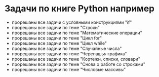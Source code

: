 # Задачи по книге Python например
- прорешаны все задачи с условными конструкциями "if"
- прорешаны все задачи по теме "Строки"
- прорешаны все задачи по теме "Математические операции"
- прорешаны все задачи по теме "Цикл for"
- прорешаны все задачи по теме "Цикл while"
- прорешаны все задачи по теме "Случайные числа"
- прорешаны все задачи по теме "Черепашья графика"
- прорешаны все задачи по теме "Кортежи, списки, словари"
- прорешаны все задачи по теме "Снова о работе со строками"
- прорешаны все задачи по теме "Числовые массивы"